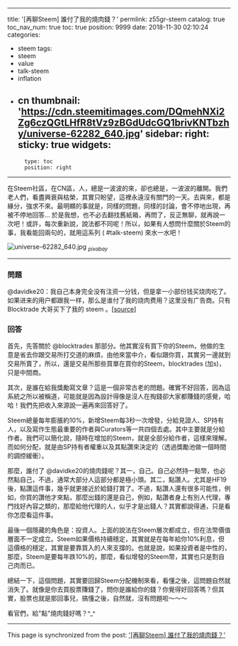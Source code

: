 
---
title: '[再聊Steem] 誰付了我的燒肉錢？'
permlink: z55gr-steem
catalog: true
toc_nav_num: true
toc: true
position: 9999
date: 2018-11-30 02:10:24
categories:
- steem
tags:
- steem
- value
- talk-steem
- inflation
- cn
thumbnail: 'https://cdn.steemitimages.com/DQmehNXi2Zg6czQGtLHfR8tVz9zBGdUdcGQ1brivKNTbzhy/universe-62282_640.jpg'
sidebar:
    right:
        sticky: true
widgets:
    -
        type: toc
        position: right
---


在Steem社區，在CN區，人，總是一波波的來，卻也總是，一波波的離開。我們老人們，看盡興衰與枯榮，其實只盼望，這裡永遠沒有關門的一天。去與來，都是緣分，強求不來。最明顯的事就是，同樣的問題，同樣的討論，會不停地出現，再被不停地回答... 於是我想，也不必去翻找舊紙箱，再問了，反正無聊，就再說一次吧！或許，每次重新說，說法都不同呢！所以，如果有人想問什麼關於Steem的事，我看能回兩句的，就用這系列 ( #talk-steem) 來水一水吧！

![universe-62282_640.jpg](https://cdn.steemitimages.com/DQmehNXi2Zg6czQGtLHfR8tVz9zBGdUdcGQ1brivKNTbzhy/universe-62282_640.jpg)
<sub>*pixabay*</sub>

*****
### 問題

@davidke20：我自己本身完全没有注资一分钱，但是拿一小部份钱买烧肉吃了。如果进来的用户都跟我一样，那么是谁付了我的烧肉费用？这里没有广告商。只有 Blocktrade 大哥买下了我的 steem 。[[source](https://steemit.com/steem/@deanliu/ocymfc9f)]

### 回答

首先，先答關於 @blocktrades 那部分。他其實沒有買下你的Steem，他做的生意是省去你跟交易所打交道的麻煩，由他來當中介，看似跟你買，其實另一邊就到交易所賣了，所以，還是交易所那些買單在買你的Steem，blocktrades (加s)，只是中間商。

其次，是誰在給我獎勵寫文章？這是一個非常古老的問題。確實不好回答，因為這系統之所以被稱道，可能就是因為設計得像是沒人在掏錢卻大家都賺錢的感覺，哈哈！我們先把收入來源說一遍再來回答好了。

Steem總量每年膨脹約10%，新增Steem每3秒一次增發，分給見證人、SP持有人，以及寫作生態最重要的作者與Curators等一共四個去處。其中主要就是分給作者。我們可以簡化說，隨時在增加的Steem，就是全部分給作者，這樣來理解。而如何分配，就是由SP持有者權重以及其點讚來決定的（透過獎勵池做一個時間的調控緩衝）。

那麼，誰付了 @davidke20的燒肉錢呢？其一，自己。自己必然持一點幣，也必然點自己，不過，通常大部分人這部分都是極小頭。其二，點讚人。尤其是HF19後，點讚這件事，幾乎就更接近於給錢打賞了。不過，點讚人還有很多可能性，例如，你買的讚他才來點，那麼出錢的還是自己，例如，點讚者身上有別人代理，專門找好內容之類的，那麼給他代理的人，似乎才是出錢人？其實都說得通，只是看你怎麼看這件事。

最後一個隱藏的角色是：投資人。上面的說法在Steem層次都成立，但在法幣價值層面不一定成立。Steem如果價格持續穩定，其實就是在每年給你10%利息，但這價格的穩定，其實是要靠買入的人來支撐的。也就是說，如果投資者是中性的，那麼，Steem是要每年跌10%的，那麼，看似增發的Steem幣，其實也只是割自己肉而已。

總結一下，這個問題，其實要回歸Steem分配機制來看，看懂之後，這問題自然就消失了。就像是你去買股票賺錢了，問你是誰給你的錢？你覺得好回答嗎？但其實，股票也就是那回事兒，搞懂之後，自然就，沒有問題啦～～～

看官們，給"點"燒肉錢好嗎？^_^

- - -

This page is synchronized from the post: ['[再聊Steem] 誰付了我的燒肉錢？'](https://steemit.com/@deanliu/z55gr-steem)
